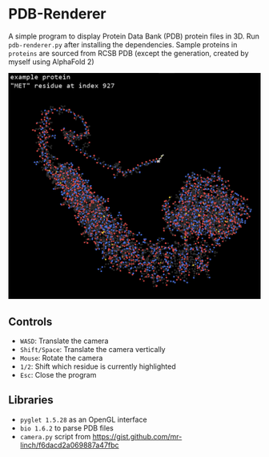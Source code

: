 # PDB-Renderer
A simple program to display Protein Data Bank (PDB) protein files in 3D. Run `pdb-renderer.py` after installing the 
dependencies. Sample proteins in `proteins` are sourced from RCSB PDB (except the generation, created by myself
using AlphaFold 2)

![Protein rendered using this program](picture_demonstration.png)

## Controls
- `WASD`: Translate the camera
- `Shift/Space`: Translate the camera vertically
- `Mouse`: Rotate the camera
- `1/2`: Shift which residue is currently highlighted
- `Esc`: Close the program

## Libraries
- `pyglet 1.5.28` as an OpenGL interface
- `bio 1.6.2` to parse PDB files
- `camera.py` script from https://gist.github.com/mr-linch/f6dacd2a069887a47fbc